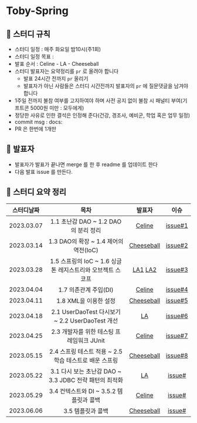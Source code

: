 # Toby-Spring

## 📌 스터디 규칙
- 스터디 일정 : 매주 화요일 밤10시(주1회)
- 스터디 일정 목표 :
- 발표 순서 : Celine - LA - Cheeseball
- 스터디 발표자는 요약정리를 `pr` 로 올려야 합니다
  - 발표 24시간 전까지 `pr` 올리기
  - 발표자가 아닌 사람들은 스터디 시간전까지 발표자의 `pr` 에 질문댓글을 남겨야 합니다
- 1주일 전까지 불참 여부를 고지하여야 하며 사전 공지 없이 불참 시 패널티 부여(기프트콘 5000원 미만 : 모두에게)
- 정당한 사유로 인한 결석은 인정해 준다(건강, 경조사, 예비군, 학업 혹은 업무 일정)
- commit msg : docs:
- PR 은 한번에 1개만

## 📌 발표자
- 발표자가 발표가 끝나면 merge 를 한 후 readme 를 업데이트 한다
- 다음 발표 issue 를 만든다.

## 📌 스터디 요약 정리
|스터디날짜|목차|발표자|이슈|
|:---------:|:---:|:---:|:---:|
|2023.03.07|1.1 초난감 DAO ~ 1.2 DAO의 분리 정리|[Celine](https://github.com/Hoontudy/Toby-Spring/blob/main/celine/src/main/resources/1%EC%9E%A5_%EC%98%A4%EB%B8%8C%EC%A0%9D%ED%8A%B8%EC%99%80_%EC%9D%98%EC%A1%B4%EA%B4%80%EA%B3%84.md)|[issue#1](https://github.com/Hoontudy/Toby-Spring/issues/4)|
|2023.03.14|1.3 DAO의 확장 ~ 1.4 제어의 역전(IoC)|[Cheeseball](https://github.com/Hoontudy/Toby-Spring/blob/main/cheeseball/src/doc/ch01_3~01_4.md)|[issue#2](https://github.com/Hoontudy/Toby-Spring/issues/5)|  
|2023.03.28|1.5 스프링의 IoC ~ 1.6 싱글톤 레지스트리와 오브젝트 스코프|[LA1](https://github.com/Hoontudy/Toby-Spring/blob/main/la/src/main/resources/summary/1.5.md)  [LA2](https://github.com/Hoontudy/Toby-Spring/blob/main/la/src/main/resources/summary/1.6.md)|[issue#3](https://github.com/Hoontudy/Toby-Spring/issues/9)| 
|2023.04.04|1.7 의존관계 주입(DI)|[Celine](https://github.com/Hoontudy/Toby-Spring/blob/main/celine/src/main/resources/1%EC%9E%A5_%EC%98%A4%EB%B8%8C%EC%A0%9D%ED%8A%B8%EC%99%80_%EC%9D%98%EC%A1%B4%EA%B4%80%EA%B3%84.md)|[issue#4](https://github.com/Hoontudy/Toby-Spring/issues/13)|  
|2023.04.11|1.8 XML을 이용한 설정|[Cheeseball](https://github.com/Hoontudy/Toby-Spring/blob/main/cheeseball/src/doc/ch01_8~01_9.md)|[issue#5](https://github.com/Hoontudy/Toby-Spring/issues/16)|  
|2023.04.18|2.1 UserDaoTest 다시보기 ~ 2.2 UserDaoTest 개선|[LA](https://github.com/Hoontudy/Toby-Spring/pull/20)|[issue#6](https://github.com/Hoontudy/Toby-Spring/issues/19)|   
|2023.04.25|2.3 개발자를 위한 테스팅 프레임워크 JUnit|[Celine](https://github.com/Hoontudy/Toby-Spring/blob/main/celine/src/main/resources/2%EC%9E%A5_%ED%85%8C%EC%8A%A4%ED%8A%B8.md)|[issue#7]()| 
|2023.05.15|2.4 스프링 테스트 적용 ~ 2.5 학습 테스트로 배운 스프링|[Cheeseball](https://github.com/Hoontudy/Toby-Spring/blob/main/cheeseball/src/doc/ch02_4~02_5.md)|[issue#8](https://github.com/Hoontudy/Toby-Spring/issues/26)| 
|2023.05.22|3.1 다시 보는 초난감 DAO ~ 3.3 JDBC 전략 패턴의 최적화|[LA](https://github.com/Hoontudy/Toby-Spring/pull/27)|[issue#]()| 
|2023.05.29|3.4 컨텍스트와 DI ~ 3.5.2 템플릿과 콜백|[Celine]()|[issue#]()| 
|2023.06.06|3.5 템플릿과 콜백|[Cheeseball](https://github.com/Hoontudy/Toby-Spring/pull/30)|[issue#]()| 
